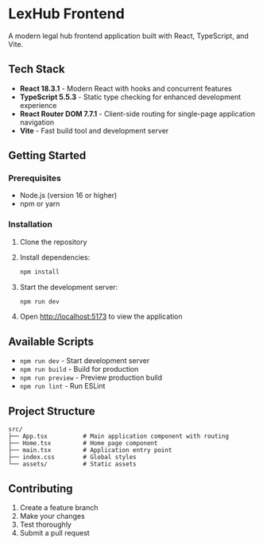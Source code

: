 # LexHub Frontend

A modern legal hub frontend application built with React, TypeScript, and Vite.

## Tech Stack

- **React 18.3.1** - Modern React with hooks and concurrent features
- **TypeScript 5.5.3** - Static type checking for enhanced development experience  
- **React Router DOM 7.7.1** - Client-side routing for single-page application navigation
- **Vite** - Fast build tool and development server

## Getting Started

### Prerequisites

- Node.js (version 16 or higher)
- npm or yarn

### Installation

1. Clone the repository
2. Install dependencies:
   ```bash
   npm install
   ```

3. Start the development server:
   ```bash
   npm run dev
   ```

4. Open [http://localhost:5173](http://localhost:5173) to view the application

## Available Scripts

- `npm run dev` - Start development server
- `npm run build` - Build for production
- `npm run preview` - Preview production build
- `npm run lint` - Run ESLint

## Project Structure

```
src/
├── App.tsx          # Main application component with routing
├── Home.tsx         # Home page component
├── main.tsx         # Application entry point
├── index.css        # Global styles
└── assets/          # Static assets
```

## Contributing

1. Create a feature branch
2. Make your changes
3. Test thoroughly
4. Submit a pull request
